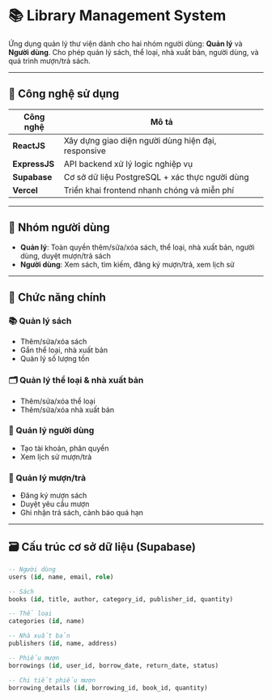 # 📚 Library Management System

Ứng dụng quản lý thư viện dành cho hai nhóm người dùng: **Quản lý** và **Người dùng**. Cho phép quản lý sách, thể loại, nhà xuất bản, người dùng, và quá trình mượn/trả sách.

---

## 🚀 Công nghệ sử dụng

| Công nghệ     | Mô tả |
|---------------|------|
| **ReactJS**   | Xây dựng giao diện người dùng hiện đại, responsive |
| **ExpressJS** | API backend xử lý logic nghiệp vụ |
| **Supabase**  | Cơ sở dữ liệu PostgreSQL + xác thực người dùng |
| **Vercel**    | Triển khai frontend nhanh chóng và miễn phí |

---

## 👥 Nhóm người dùng

- **Quản lý**: Toàn quyền thêm/sửa/xóa sách, thể loại, nhà xuất bản, người dùng, duyệt mượn/trả sách
- **Người dùng**: Xem sách, tìm kiếm, đăng ký mượn/trả, xem lịch sử

---

## 🧩 Chức năng chính

### 📚 Quản lý sách
- Thêm/sửa/xóa sách
- Gắn thể loại, nhà xuất bản
- Quản lý số lượng tồn

### 🗂️ Quản lý thể loại & nhà xuất bản
- Thêm/sửa/xóa thể loại
- Thêm/sửa/xóa nhà xuất bản

### 👥 Quản lý người dùng
- Tạo tài khoản, phân quyền
- Xem lịch sử mượn/trả

### 🔄 Quản lý mượn/trả
- Đăng ký mượn sách
- Duyệt yêu cầu mượn
- Ghi nhận trả sách, cảnh báo quá hạn

---

## 🗃️ Cấu trúc cơ sở dữ liệu (Supabase)

```sql
-- Người dùng
users (id, name, email, role)

-- Sách
books (id, title, author, category_id, publisher_id, quantity)

-- Thể loại
categories (id, name)

-- Nhà xuất bản
publishers (id, name, address)

-- Phiếu mượn
borrowings (id, user_id, borrow_date, return_date, status)

-- Chi tiết phiếu mượn
borrowing_details (id, borrowing_id, book_id, quantity)
